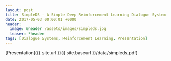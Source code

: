 ```yaml
---
layout: post
title: SimpleDS - A Simple Deep Reinforcement Learning Dialogue System
date: 2017-05-03 00:00:01 +0000
header:
  image: &header /assets/images/simpleds.jpg
  teaser: *header
tags: [Dialogue Systems, Reinforcement Learning, Presentation]
---
```


[Presentation]({{ site.url }}{{ site.baseurl }}/data/simpleds.pdf)
